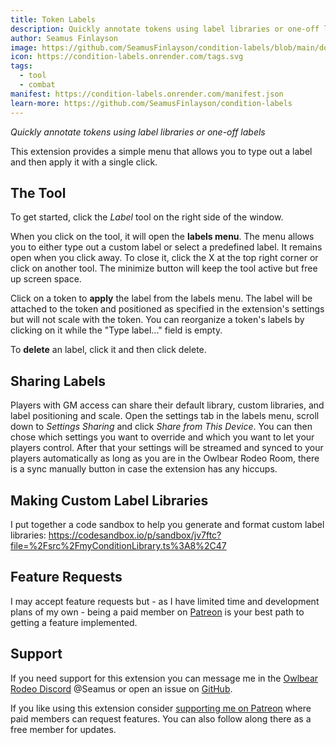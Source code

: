 ```yaml
---
title: Token Labels
description: Quickly annotate tokens using label libraries or one-off labels
author: Seamus Finlayson
image: https://github.com/SeamusFinlayson/condition-labels/blob/main/docs/HeroImage.png
icon: https://condition-labels.onrender.com/tags.svg
tags:
  - tool
  - combat
manifest: https://condition-labels.onrender.com/manifest.json
learn-more: https://github.com/SeamusFinlayson/condition-labels
---
```


_Quickly annotate tokens using label libraries or one-off labels_

This extension provides a simple menu that allows you to type out a label and then apply it with a single click.

## The Tool

To get started, click the _Label_ tool on the right side of the window.

When you click on the tool, it will open the **labels menu**. The menu allows you to either type out a custom label or select a predefined label. It remains open when you click away. To close it, click the X at the top right corner or click on another tool. The minimize button will keep the tool active but free up screen space.

Click on a token to **apply** the label from the labels menu. The label will be attached to the token and positioned as specified in the extension's settings but will not scale with the token. You can reorganize a token's labels by clicking on it while the "Type label..." field is empty.

To **delete** an label, click it and then click delete.

## Sharing Labels

Players with GM access can share their default library, custom libraries, and label positioning and scale. Open the settings tab in the labels menu, scroll down to _Settings Sharing_ and click _Share from This Device_. You can then chose which settings you want to override and which you want to let your players control. After that your settings will be streamed and synced to your players automatically as long as you are in the Owlbear Rodeo Room, there is a sync manually button in case the extension has any hiccups.

## Making Custom Label Libraries

I put together a code sandbox to help you generate and format custom label libraries: https://codesandbox.io/p/sandbox/jv7ftc?file=%2Fsrc%2FmyConditionLibrary.ts%3A8%2C47

## Feature Requests

I may accept feature requests but - as I have limited time and development plans of my own - being a paid member on [Patreon](https://www.patreon.com/SeamusFinlayson) is your best path to getting a feature implemented.

## Support

If you need support for this extension you can message me in the [Owlbear Rodeo Discord](https://discord.gg/yWSErB6Qaj) @Seamus or open an issue on [GitHub](https://github.com/SeamusFinlayson/condition-labels).

If you like using this extension consider [supporting me on Patreon](https://www.patreon.com/SeamusFinlayson) where paid members can request features. You can also follow along there as a free member for updates.
